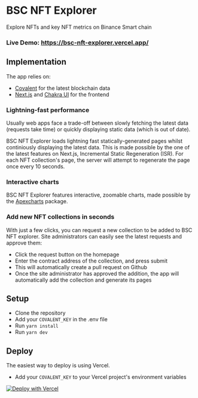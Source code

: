 # BSC NFT Explorer

Explore NFTs and key NFT metrics on Binance Smart chain

### Live Demo: https://bsc-nft-explorer.vercel.app/

## Implementation

The app relies on:

- [Covalent](https://www.covalenthq.com/) for the latest blockchain data
- [Next.js](https://nextjs.org/) and [Chakra UI](https://chakra-ui.com/) for the frontend

### Lightning-fast performance

Usually web apps face a trade-off between slowly fetching the latest data (requests take time) or quickly displaying static data (which is out of date).

BSC NFT Explorer loads lightning fast statically-generated pages whilst continiously displaying the latest data. This is made possible by the one of the latest features on Next.js, Incremental Static Regeneration (ISR). For each NFT collection's page, the server will attempt to regenerate the page once every 10 seconds.

### Interactive charts

BSC NFT Explorer features interactive, zoomable charts, made possible by the [Apexcharts](https://apexcharts.com/) package.

### Add new NFT collections in seconds

With just a few clicks, you can request a new collection to be added to BSC NFT explorer. Site administrators can easily see the latest requests and approve them:

- Click the request button on the homepage
- Enter the contract address of the collection, and press submit
- This will automatically create a pull request on Github
- Once the site administrator has approved the addition, the app will automatically add the collection and generate its pages

## Setup

- Clone the repository
- Add your `COVALENT_KEY` in the .env file
- Run `yarn install`
- Run `yarn dev`

## Deploy

The easiest way to deploy is using Vercel.

- Add your `COVALENT_KEY` to your Vercel project's environment variables

[![Deploy with Vercel](https://vercel.com/button)](https://vercel.com/new/clone?repository-url=https%3A%2F%2Fgithub.com%2Fkarlxlee%2Fbsc-nft-explorer)

